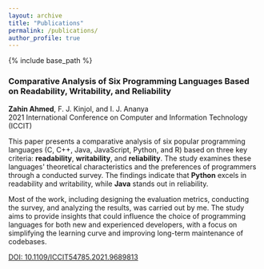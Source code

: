 ```yaml
---
layout: archive
title: "Publications"
permalink: /publications/
author_profile: true
---
```


{% include base_path %}

### Comparative Analysis of Six Programming Languages Based on Readability, Writability, and Reliability
**Zahin Ahmed**, F. J. Kinjol, and I. J. Ananya  
2021 International Conference on Computer and Information Technology (ICCIT)

This paper presents a comparative analysis of six popular programming languages (C, C++, Java, JavaScript, Python, and R) based on three key criteria: **readability**, **writability**, and **reliability**. The study examines these languages' theoretical characteristics and the preferences of programmers through a conducted survey. The findings indicate that **Python** excels in readability and writability, while **Java** stands out in reliability.

Most of the work, including designing the evaluation metrics, conducting the survey, and analyzing the results, was carried out by me. The study aims to provide insights that could influence the choice of programming languages for both new and experienced developers, with a focus on simplifying the learning curve and improving long-term maintenance of codebases.

[DOI: 10.1109/ICCIT54785.2021.9689813](https://ieeexplore.ieee.org/document/9689813)
